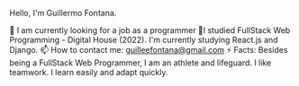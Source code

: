 Hello, I'm Guillermo Fontana.

🔭 I am currently looking for a job as a programmer
🌱I studied FullStack Web Programming - Digital House (2022). I'm currently studying React.js and Django.
📫 How to contact me: guilleefontana@gmail.com
⚡ Facts: Besides being a FullStack Web Programmer, I am an athlete and lifeguard. I like teamwork. I learn easily and adapt quickly.
